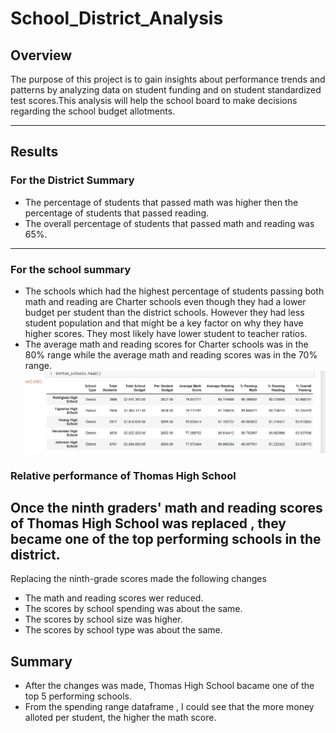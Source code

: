 # School_District_Analysis
##  Overview
The purpose of this project is to gain insights about performance trends and patterns by analyzing data on student funding and on student standardized test scores.This analysis will help the school board to make decisions regarding the school budget allotments.

---
##  Results
### For the District Summary
- The percentage of students that passed math was higher then the percentage of students that passed reading.
- The overall percentage of students that passed math and reading was 65%.
---
### For the school summary
- The schools which had the highest percentage of students passing both math and reading are Charter schools even though they had a lower budget per student than the district schools. However they had less student population and that might be a key factor on why they have higher scores. They most likely have lower student to teacher ratios.
- The average math and reading scores for Charter schools was in the 80% range while the average math and reading scores was in the 70% range.
![Bottom Schools](https://github.com/Elewekeadanma/School_District_Analysis/blob/master/Bottom_schools.png)
### Relative performance of Thomas High School
Once the ninth graders' math and reading scores of Thomas High School was replaced , they became one of the top performing schools in the district.
---
Replacing the ninth-grade scores made the following changes
* The math and reading scores wer reduced.
* The scores by school spending was about the same.
* The scores by school size was higher.
* The scores by school type was about the same.

##  Summary
- After the changes was made, Thomas High School bacame one of the top 5 performing schools.
- From the spending range dataframe , I could see that the more money alloted per student, the higher the math score.
